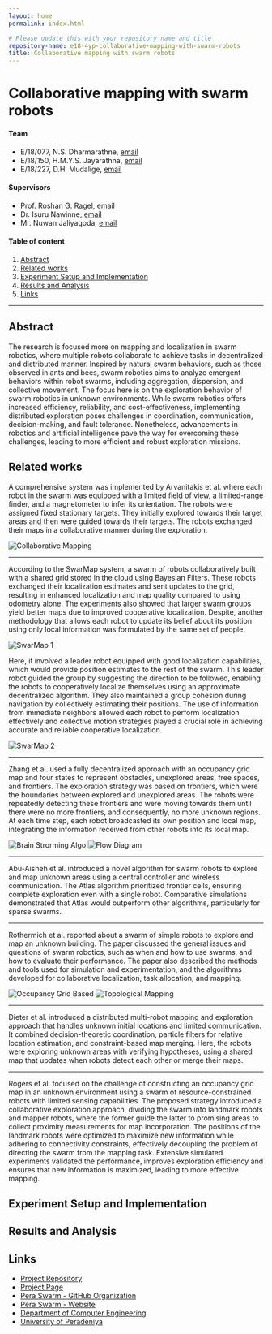 ```yaml
---
layout: home
permalink: index.html

# Please update this with your repository name and title
repository-name: e18-4yp-collaborative-mapping-with-swarm-robots
title: Collaborative mapping with swarm robots
---
```


[comment]: # "This is the standard layout for the project, but you can clean this and use your own template"

# Collaborative mapping with swarm robots

#### Team

- E/18/077, N.S. Dharmarathne, [email](mailto:e18077@eng.pdn.ac.lk)
- E/18/150, H.M.Y.S. Jayarathna, [email](mailto:e18150@eng.pdn.ac.lk)
- E/18/227, D.H. Mudalige, [email](mailto:e18227@eng.pdn.ac.lk)

#### Supervisors

- Prof. Roshan G. Ragel, [email](mailto:roshanr@eng.pdn.ac.lk)
- Dr. Isuru Nawinne, [email](mailto:isurunawinne@eng.pdn.ac.lk)
- Mr. Nuwan Jaliyagoda, [email](mailto:nuwanjaliyagoda@eng.pdn.ac.lk)

#### Table of content

1. [Abstract](#abstract)
2. [Related works](#related-works)
3. [Experiment Setup and Implementation](#experiment-setup-and-implementation)
4. [Results and Analysis](#results-and-analysis)
5. [Links](#links)

<!-- 3. [Methodology](#methodology)
4. [Experiment Setup and Implementation](#experiment-setup-and-implementation)
5. [Results and Analysis](#results-and-analysis)
6. [Conclusion](#conclusion)
7. [Publications](#publications)
8. [Links](#links) -->

---

<!-- 
DELETE THIS SAMPLE before publishing to GitHub Pages !!!
This is a sample image, to show how to add images to your page. To learn more options, please refer [this](https://projects.ce.pdn.ac.lk/docs/faq/how-to-add-an-image/)
![Sample Image](./images/sample.png) 
-->


## Abstract
The research is focused more on mapping and localization in swarm
robotics, where multiple robots collaborate to achieve tasks
in decentralized and distributed manner. Inspired by natural
swarm behaviors, such as those observed in ants and bees,
swarm robotics aims to analyze emergent behaviors within
robot swarms, including aggregation, dispersion, and collective
movement. The focus here is on the exploration behavior of
swarm robotics in unknown environments. While swarm robotics
offers increased efficiency, reliability, and cost-effectiveness, implementing distributed exploration poses challenges in coordination, communication, decision-making, and fault tolerance.
Nonetheless, advancements in robotics and artificial intelligence
pave the way for overcoming these challenges, leading to more
efficient and robust exploration missions.

## Related works
A comprehensive system was implemented by Arvanitakis
et al. where each robot in the swarm was equipped
with a limited field of view, a limited-range finder, and
a magnetometer to infer its orientation. The robots were
assigned fixed stationary targets. They initially explored
towards their target areas and then were guided towards their
targets. The robots exchanged their maps in a collaborative
manner during the exploration.

![Collaborative Mapping](./images/collaborative-mapping.png)

---

According to the SwarMap system, a swarm of
robots collaboratively built with a shared grid stored in the
cloud using Bayesian Filters. These robots exchanged their
localization estimates and sent updates to the grid, resulting
in enhanced localization and map quality compared to using
odometry alone. The experiments also showed that larger
swarm groups yield better maps due to improved cooperative
localization. Despite, another methodology that allows each
robot to update its belief about its position using only local
information was formulated by the same set of people.

![SwarMap 1](./images/SwarMap_2.png)

Here, it involved a leader robot equipped with good
localization capabilities, which would provide position
estimates to the rest of the swarm. This leader robot guided
the group by suggesting the direction to be followed, enabling
the robots to cooperatively localize themselves using an
approximate decentralized algorithm. They also maintained a
group cohesion during navigation by collectively estimating
their positions. The use of information from immediate
neighbors allowed each robot to perform localization
effectively and collective motion strategies played a crucial
role in achieving accurate and reliable cooperative localization.

![SwarMap 2](./images/SwarMap_1.png)

---

Zhang et al. used a fully decentralized approach with
an occupancy grid map and four states to represent obstacles,
unexplored areas, free spaces, and frontiers. The exploration strategy was based on frontiers, which were the boundaries
between explored and unexplored areas. The robots were
repeatedly detecting these frontiers and were moving towards
them until there were no more frontiers, and consequently,
no more unknown regions. At each time step, each robot
broadcasted its own position and local map, integrating the
information received from other robots into its local map.

![Brain Strorming Algo](./images/brain-storm.png)
![Flow Diagram](./images/flow.png)

---

Abu-Aisheh et al. introduced a novel algorithm
for swarm robots to explore and map unknown areas
using a central controller and wireless communication. The
Atlas algorithm prioritized frontier cells, ensuring complete
exploration even with a single robot. Comparative simulations
demonstrated that Atlas would outperform other algorithms,
particularly for sparse swarms.

---

Rothermich et al. reported about a swarm of simple
robots to explore and map an unknown building. The paper
discussed the general issues and questions of swarm robotics,
such as when and how to use swarms, and how to evaluate
their performance. The paper also described the methods
and tools used for simulation and experimentation, and the
algorithms developed for collaborative localization, task
allocation, and mapping.

![Occupancy Grid Based](./images/grid.png)
![Topological Mapping](./images/graph.png)

---

Dieter et al. introduced a distributed multi-robot
mapping and exploration approach that handles unknown
initial locations and limited communication. It combined
decision-theoretic coordination, particle filters for relative
location estimation, and constraint-based map merging. Here,
the robots were exploring unknown areas with verifying
hypotheses, using a shared map that updates when robots
detect each other or merge their maps.



---

Rogers et al. focused on the challenge of constructing an
occupancy grid map in an unknown environment using a
swarm of resource-constrained robots with limited sensing
capabilities. The proposed strategy introduced a collaborative
exploration approach, dividing the swarm into landmark
robots and mapper robots, where the former guide the latter to promising areas to collect proximity measurements for map incorporation. The positions of the landmark robots were optimized to maximize new information while adhering to connectivity constraints, effectively decoupling the problem of directing the swarm from the mapping task. Extensive simulated experiments validated the performance, improves exploration efficiency and ensures that new information is maximized, leading to more effective mapping.

<!-- ## Methodology -->

## Experiment Setup and Implementation

## Results and Analysis

<!-- ## Conclusion

## Publications
[//]: # "Note: Uncomment each once you uploaded the files to the repository" -->

<!-- 1. [Semester 7 report](./) -->
<!-- 2. [Semester 7 slides](./) -->
<!-- 3. [Semester 8 report](./) -->
<!-- 4. [Semester 8 slides](./) -->
<!-- 5. Author 1, Author 2 and Author 3 "Research paper title" (2021). [PDF](./). -->


## Links

[//]: # ( NOTE: EDIT THIS LINKS WITH YOUR REPO DETAILS )

- [Project Repository](https://github.com/cepdnaclk/e18-4yp-collaborative-mapping-with-swarm-robots)
- [Project Page](https://cepdnaclk.github.io/e18-4yp-collaborative-mapping-with-swarm-robots/)
- [Pera Swarm - GitHub Organization](https://github.com/pera-swarm)
- [Pera Swarm - Website](https://pera-swarm.ce.pdn.ac.lk/)
- [Department of Computer Engineering](http://www.ce.pdn.ac.lk/)
- [University of Peradeniya](https://eng.pdn.ac.lk/)

[//]: # "Please refer this to learn more about Markdown syntax"
[//]: # "https://github.com/adam-p/markdown-here/wiki/Markdown-Cheatsheet"
